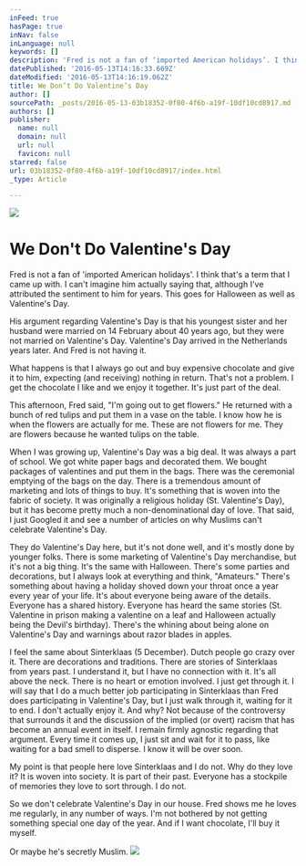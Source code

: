 ```yaml
---
inFeed: true
hasPage: true
inNav: false
inLanguage: null
keywords: []
description: 'Fred is not a fan of ‘imported American holidays’. I think that’s a term that I came up with. I can’t imagine him actually saying that, although I’ve attributed the sentiment to him for years. This goes for Halloween as well as Valentine’s Day.'
datePublished: '2016-05-13T14:16:33.669Z'
dateModified: '2016-05-13T14:16:19.062Z'
title: We Don’t Do Valentine’s Day
author: []
sourcePath: _posts/2016-05-13-03b18352-0f80-4f6b-a19f-10df10cd8917.md
authors: []
publisher:
  name: null
  domain: null
  url: null
  favicon: null
starred: false
url: 03b18352-0f80-4f6b-a19f-10df10cd8917/index.html
_type: Article

---
```

![](https://the-grid-user-content.s3-us-west-2.amazonaws.com/e4f1cae2-5d24-4d47-bab5-ebde546776bc.jpg)

# We Don't Do Valentine's Day

Fred is not a fan of 'imported American holidays'. I think that's a term that I came up with. I can't imagine him actually saying that, although I've attributed the sentiment to him for years. This goes for Halloween as well as Valentine's Day.

His argument regarding Valentine's Day is that his youngest sister and her husband were married on 14 February about 40 years ago, but they were not married on Valentine's Day. Valentine's Day arrived in the Netherlands years later. And Fred is not having it.

What happens is that I always go out and buy expensive chocolate and give it to him, expecting (and receiving) nothing in return. That's not a problem. I get the chocolate I like and we enjoy it together. It's just part of the deal. 

This afternoon, Fred said, "I'm going out to get flowers." He returned with a bunch of red tulips and put them in a vase on the table. I know how he is when the flowers are actually for me. These are not flowers for me. They are flowers because he wanted tulips on the table. 

When I was growing up, Valentine's Day was a big deal. It was always a part of school. We got white paper bags and decorated them. We bought packages of valentines and put them in the bags. There was the ceremonial emptying of the bags on the day. There is a tremendous amount of marketing and lots of things to buy. It's something that is woven into the fabric of society. It was originally a religious holiday (St. Valentine's Day), but it has become pretty much a non-denominational day of love. That said, I just Googled it and see a number of articles on why Muslims can't celebrate Valentine's Day. 

They do Valentine's Day here, but it's not done well, and it's mostly done by younger folks. There is some marketing of Valentine's Day merchandise, but it's not a big thing. It's the same with Halloween. There's some parties and decorations, but I always look at everything and think, "Amateurs." There's something about having a holiday shoved down your throat once a year every year of your life. It's about everyone being aware of the details. Everyone has a shared history. Everyone has heard the same stories (St. Valentine in prison making a valentine on a leaf and Halloween actually being the Devil's birthday). There's the whining about being alone on Valentine's Day and warnings about razor blades in apples.

I feel the same about Sinterklaas (5 December). Dutch people go crazy over it. There are decorations and traditions. There are stories of Sinterklaas from years past. I understand it, but I have no connection with it. It's all above the neck. There is no heart or emotion involved. I just get through it. I will say that I do a much better job participating in Sinterklaas than Fred does participating in Valentine's Day, but I just walk through it, waiting for it to end. I don't actually enjoy it. And why? Not because of the controversy that surrounds it and the discussion of the implied (or overt) racism that has become an annual event in itself. I remain firmly agnostic regarding that argument. Every time it comes up, I just sit and wait for it to pass, like waiting for a bad smell to disperse. I know it will be over soon.

My point is that people here love Sinterklaas and I do not. Why do they love it? It is woven into society. It is part of their past. Everyone has a stockpile of memories they love to sort through. I do not.

So we don't celebrate Valentine's Day in our house. Fred shows me he loves me regularly, in any number of ways. I'm not bothered by not getting something special one day of the year. And if I want chocolate, I'll buy it myself.

Or maybe he's secretly Muslim. ![](https://the-grid-user-content.s3-us-west-2.amazonaws.com/0fec0782-31cd-4061-aebe-96239674acca.jpg)